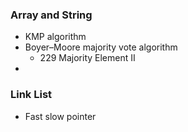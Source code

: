 
### Array and String
* KMP algorithm
* Boyer–Moore majority vote algorithm
    * 229 Majority Element II
* 

### Link List
* Fast slow pointer
